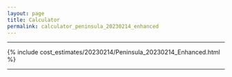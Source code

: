 ```yaml
---
layout: page
title: Calculator
permalink: calculator_peninsula_20230214_enhanced
---
```


___

{% include cost_estimates/20230214/Peninsula_20230214_Enhanced.html %}

___


